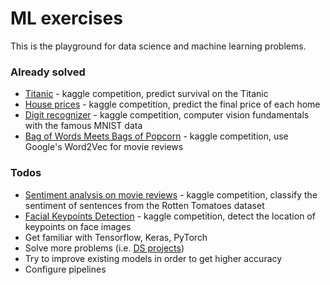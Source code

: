 # ML exercises

This is the playground for data science and machine learning problems.

### Already solved
* [Titanic](https://www.kaggle.com/c/titanic) - kaggle competition, predict survival on the Titanic
* [House prices](https://www.kaggle.com/c/house-prices-advanced-regression-techniques) - kaggle competition, predict the final price of each home
* [Digit recognizer](https://www.kaggle.com/c/digit-recognizer) - kaggle competition, computer vision fundamentals with the famous MNIST data
* [Bag of Words Meets Bags of Popcorn](https://www.kaggle.com/c/word2vec-nlp-tutorial) - kaggle competition, use Google's Word2Vec for movie reviews


### Todos
 - [Sentiment analysis on movie reviews](https://www.kaggle.com/competitions/sentiment-analysis-on-movie-reviews) - kaggle competition, classify the sentiment of sentences from the Rotten Tomatoes dataset
 - [Facial Keypoints Detection](https://www.kaggle.com/c/facial-keypoints-detection) - kaggle competition, detect the location of keypoints on face images
 - Get familiar with Tensorflow, Keras, PyTorch
 - Solve more problems (i.e. [DS projects](https://www.analyticsvidhya.com/blog/2018/05/24-ultimate-data-science-projects-to-boost-your-knowledge-and-skills/))
 - Try to improve existing models in order to get higher accuracy
 - Configure pipelines 
